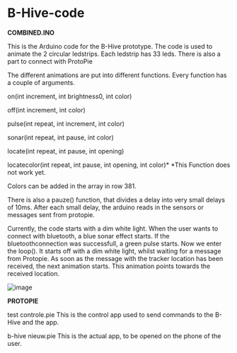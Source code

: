# B-Hive-code

**COMBINED.INO**

This is the Arduino code for the B-Hive prototype. The code is used to animate the 2 circular ledstrips. Each ledstrip has 33 leds.
There is also a part to connect with ProtoPie

The different animations are put into different functions. Every function has a couple of arguments.

on(int increment, int brightness0, int color)

off(int increment, int color)

pulse(int repeat, int increment, int color)

sonar(int repeat, int pause, int color)

locate(int repeat, int pause, int opening)


locatecolor(int repeat, int pause, int opening, int color)*
*This Function does not work yet.

Colors can be added in the array in row 381.

There is also a pauze() function, that divides a delay into very small delays of 10ms. After each small delay, the arduino reads in the sensors or messages sent from protopie. 

Currently, the code starts with a dim white light. When the user wants to connect with bluetooth, a blue sonar effect starts. If the bluetoothconnection was successfull, a green pulse starts. 
Now we enter the loop(). It starts off with a dim white light, whilst waiting for a message from Protopie. As soon as the message with the tracker location has been received, the next animation starts. This animation points towards the received location.


![image](https://github.com/wibeel/B-Hive-code/assets/125655641/abb796a9-62f0-4561-91aa-dab66c60314b)


**PROTOPIE** 

test controle.pie 
This is the control app used to send commands to the B-Hive and the app.

b-hive nieuw.pie 
This is the actual app, to be opened on the phone of the user.
